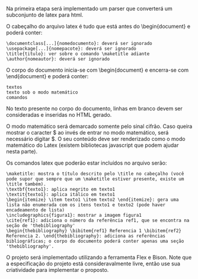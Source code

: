  Na primeira etapa será implementado um parser que converterá um subconjunto de latex para html.

O cabeçalho do arquivo latex é tudo que está antes do \begin{document} e poderá conter:

    \documentclass[...]{nomedocumento}: deverá ser ignorado
    \usepackage[...]{nomepacote}: deverá ser ignorado
    \title{titulo}: ver sobre o comando \maketitle adiante
    \author{nomeautor}: deverá ser ignorado

O corpo do documento inicia-se com \begin{document} e encerra-se com \end{document} e poderá conter:

    textos
    texto sob o modo matemático
    comandos

No texto presente no corpo do documento, linhas em branco devem ser consideradas e inseridas no HTML gerado.

O modo matemático será demarcado somente pelo sinal cifrão. Caso queira mostrar o caracter $ ao invés de entrar no modo matemático, será necessário digitar \$. O seu conteúdo deve ser renderizado como o modo matemático do Latex (existem bibliotecas javascript que podem ajudar nesta parte).

Os comandos latex que poderão estar incluídos no arquivo serão:

    \maketitle: mostra o título descrito pelo \title no cabeçalho (você pode supor que sempre que um \maketitle estiver presente, existe um \title também).
    \textbf{texto1}: aplica negrito em texto1
    \textit{texto1}: aplica itálico em texto1
    \begin{itemize} \item texto1 \item texto2 \end{itemize}: gera uma lista não enumerada com os itens texto1 e texto2 (pode haver encadeamento de lista)
    \includegraphics{figura1}: mostrar a imagem figura1
    \cite{ref1}: adiciona o número da referência ref1, que se encontra na seção de 'thebibliography'
    \begin{thebibliography} \bibitem{ref1} Referencia 1 \bibitem{ref2} Referencia 2. \end{thebibliography}: adiciona as referências bibliográficas; o corpo do documento poderá conter apenas uma seção 'thebibliography'.

O projeto será implementado utilizando a ferramenta Flex e Bison. Note que a especificação do projeto está consideravalmente livre, então use sua criatividade para implementar o proposto. 

